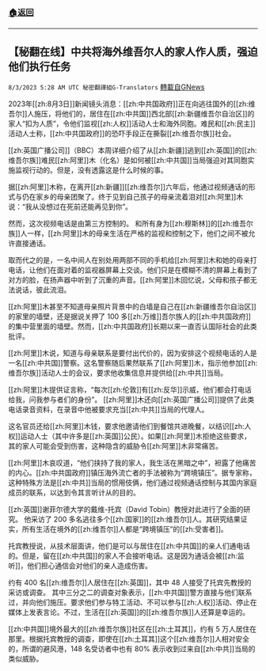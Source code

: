 ###  [:house:返回](README.md)
---


## 【秘翻在线】中共将海外维吾尔人的家人作人质，强迫他们执行任务
`8/3/2023 5:28 AM UTC 秘密翻譯組G-Translators` [轉載自GNews](https://gnews.org/articles/1515279)

2023年[[zh:8月3日]]新闻镜头消息：[[zh:中共国政府]]正在向逃往国外的[[zh:维吾尔]]人施压，将他们的，居住在[[zh:中共国]]西北部[[zh:新疆维吾尔自治区]]的家人“扣为人质”，令他们监视[[zh:人权]]活动人士和海外同胞。难民和[[zh:民主]]活动人士称，[[zh:中共国政府]]的恐吓手段正在撕裂[[zh:维吾尔族]]社会。

[[zh:英国广播公司]]（BBC）本周详细介绍了从[[zh:新疆]]逃到[[zh:英国]]的[[zh:维吾尔族]]难民[[zh:阿里]]木（化名）是如何被[[zh:中共国]]当局强迫对其同胞实施监视行动的。但是，没有透露这是什么时候的事。

据[[zh:阿里]]木称，在离开[[zh:新疆]][[zh:维吾尔]]六年后，他通过视频通话的形式与仍在家乡的母亲团聚了。终于见到自己孩子的母亲流着泪对[[zh:阿里]]木说：“我从没想过在死前还能再见到你”。

然而，这次视频电话是由第三方控制的。 和所有身为[[zh:穆斯林]]的[[zh:维吾尔族]]人一样，[[zh:阿里]]木的母亲生活在严格的监视和控制之下，他们之间不被允许直接通话。

取而代之的是，一名中间人在别处用两部不同的手机给[[zh:阿里]]木和她的母亲打电话，让他们在面对着的监视器屏幕上交谈。他们只是在模糊不清的屏幕上看到了对方的脸，在扬声器中听到了沉重的声音。[[zh:阿里]]木回忆说，父母和孩子都无法说话，彼此流泪。

[[zh:阿里]]木甚至不知道母亲照片背景中的白墙是自己在[[zh:新疆维吾尔自治区]]的家里的墙壁，还是据说关押了 100 多[[zh:万维]]吾尔族人的[[zh:中共国政府]]的集中营里面的墙壁。然而，[[zh:中共国政府]]长期以来一直否认国际社会的此类批评。

[[zh:阿里]]木说，知道与母亲联系是要付出代价的，因为安排这个视频电话的人是一名[[zh:中共国]]警察。这名警察随后果然联系了[[zh:阿里]]木，指示他参加[[zh:维吾尔族]]活动人士的会议，要求他收集信息并提供给[[zh:中共]]当局。

[[zh:阿里]]木提供证言称，“每次[[zh:伦敦]]有[[zh:反华]]示威，他们都会打电话给我，问我参与者们的身份”。 [[zh:阿里]]木还向[[zh:英国广播公司]]提供了此类电话录音资料，在录音中他被要求充当[[zh:中共]]当局的代理人。

这名官员还给[[zh:阿里]]木钱，要求他邀请他们到餐馆共进晚餐，以结识[[zh:人权]]运动人士（其中许多是[[zh:英国]]公民）。如果[[zh:阿里]]木拒绝这些要求，其的家人可能会受到伤害，这种隐含的威胁令[[zh:阿里]]木非常痛苦。

[[zh:阿里]]木哀叹道，“他们挟持了我的家人，我生活在黑暗之中”，袒露了他痛苦的内心。[[zh:中共国政府]]镇压海外流亡者的手法被称为“跨境镇压”。据专家称，这种特殊方法是[[zh:中共]]当局的惯用伎俩，他们通过视频通话控制与其国内家庭成员的联系，以达到令其言听计从的目的。

[[zh:英国]]谢菲尔德大学的戴维\-托宾（David Tobin）教授对此进行了全面的研究。 他采访了 200 多名逃往多个[[zh:国家]]的[[zh:维吾尔]]人。其研究结果证实，所有生活在境外的[[zh:维吾尔]]人都是“跨境镇压”的[[zh:受害者]]。

托宾教授说，从技术层面讲，他们是可以与居住在[[zh:中共国]]的亲人们通电话的。但是，留在[[zh:中共国]]的家人不会接听电话。这是因为通话会被[[zh:监听]]，他们担心通信会对他们的亲人造成伤害。

约有 400 名[[zh:维吾尔]]人居住在[[zh:英国]]，其中 48 人接受了托宾先教授的采访或调查。 其中三分之二的调查对象表示，[[zh:中共国]]警方直接与他们联系过，并向他们施压。要求他们参与特工活动、不可以参与[[zh:人权]]活动、停止在媒体上发表言论。不过，生活在[[zh:英国]]的[[zh:维吾尔族]]人还算是幸运的。

[[zh:中共国]]境外最大的[[zh:维吾尔族]]社区在[[zh:土耳其]]，约有 5 万人居住在那里。根据托宾教授的调查，即使在[[zh:土耳其]]这个[[zh:维吾尔]]人相对安全的，所谓的避风港，148 名受访者中也有 80% 表示收到过来自[[zh:中共]]当局的类似威胁。
